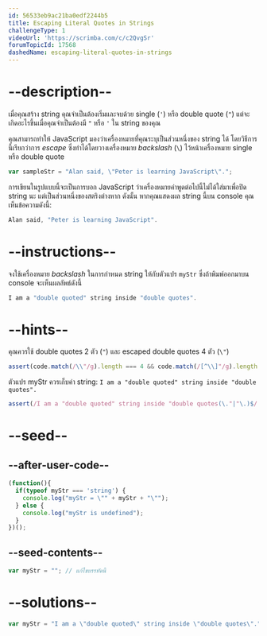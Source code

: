 ```yaml
---
id: 56533eb9ac21ba0edf2244b5
title: Escaping Literal Quotes in Strings
challengeType: 1
videoUrl: 'https://scrimba.com/c/c2QvgSr'
forumTopicId: 17568
dashedName: escaping-literal-quotes-in-strings
---
```


# --description--

เมื่อคุณสร้าง string คุณจำเป็นต้องเริ่มและจบด้วย single (`'`) หรือ double quote (`"`) แต่จะเกิดอะไรขึ้นเมื่อคุณจำเป็นต้องมี `"` หรือ `'` ใน string ของคุณ

คุณสามารถทำให้ JavaScript มองว่าเครื่องหมายที่คุณระบุเป็นส่วนหนึ่งของ string ได้ โดยวิธีการนี้เรียกว่าการ <dfn>escape</dfn> ซึ่งทำได้โดยวางเครื่องหมาย <dfn>backslash</dfn> (`\`) ไว้หน้าเครื่องหมาย single หรือ double quote


```js
var sampleStr = "Alan said, \"Peter is learning JavaScript\".";
```

การเขียนในรูปแบบนี้จะเป็นการบอก JavaScript ว่าเครื่องหมายคำพูดต่อไปนี้ไม่ได้ใส่มาเพื่อปิด string นะ แต่เป็นส่วนหนึ่งของสตริงต่างหาก ดังนั้น หากคุณแสดงผล string นี้บน console คุณเห็นข้อความดังนี้:


```js
Alan said, "Peter is learning JavaScript".
```

# --instructions--

จงใช้เครื่องหมาย <dfn>backslash</dfn> ในการกำหนด string ให้กับตัวแปร `myStr` ซึ่งถ้าพิมพ์ออกมาบน console จะเห็นผลลัพธ์ดังนี้

```js
I am a "double quoted" string inside "double quotes".
```

# --hints--

คุณควรใช้ double quotes 2 ตัว (`"`) และ escaped double quotes 4 ตัว (`\"`)

```js
assert(code.match(/\\"/g).length === 4 && code.match(/[^\\]"/g).length === 2);
```

ตัวแปร myStr ควรเก็บค่า string: `I am a "double quoted" string inside "double quotes".`

```js
assert(/I am a "double quoted" string inside "double quotes(\."|"\.)$/.test(myStr));
```

# --seed--

## --after-user-code--

```js
(function(){
  if(typeof myStr === 'string') {
    console.log("myStr = \"" + myStr + "\"");
  } else {
    console.log("myStr is undefined");
  }
})();
```

## --seed-contents--

```js
var myStr = ""; // แก้ไขบรรทัดนี้
```

# --solutions--

```js
var myStr = "I am a \"double quoted\" string inside \"double quotes\".";
```
